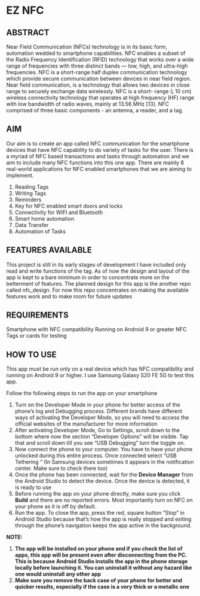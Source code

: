 # EZ NFC
## ABSTRACT
Near Field Communication (NFCs) technology is in its basic form, automation wedded to smartphone capabilities. NFC enables a subset of the Radio Frequency Identification (RFID) technology that works over a wide range of frequencies with three distinct bands — low, high, and ultra-high frequencies. NFC is a short-range half duplex communication technology which provide secure communication between devices in near field region. Near field communication, is a technology that allows two devices in close range to securely exchange data wirelessly. NFC is a short- range (¡ 10 cm) wireless connectivity technology that operates at high frequency (HF) range with low bandwidth of radio waves, mainly at 13.56 MHz [13]. NFC comprised of three basic components - an antenna, a reader, and a tag. 

## AIM
Our aim is to create an app called NFC communication for the smartphone devices that have NFC capability to do variety of tasks for the user. There is a myriad of NFC based transactions and tasks through automation and we aim to include many NFC functions into this one app. There are mainly 8 real-world applications for NFC enabled smartphones that we are aiming to implement. 

1) Reading Tags
2) Writing Tags
3) Reminders
4) Key for NFC enabled smart doors and locks
5) Connectivity for WIFI and Bluetooth 
6) Smart home automation 
7) Data Transfer
8) Automation of Tasks 

## FEATURES AVAILABLE 
This project is still in its early stages of development I have included only read and write functions of the tag. As of now the design and layout of the app is kept to a bare minimum in order to concentrate more on the betterment of features. The planned design for this app is the another repo called nfc_design. For now this repo concentrates on making the available features work and to make room for future updates

## REQUIREMENTS
Smartphone with NFC compatibility 
Running on Android 9 or greater
NFC Tags or cards for testing 

## HOW TO USE
This app must be run only on a real device which has NFC compatibility and running on Android 9 or higher. I use Samsung Galaxy S20 FE 5G to test this app. 

Follow the following steps to run the app on your smartphone 

1) Turn on the Developer Mode in your phone for better access of the phone’s log and Debugging process. Different brands have different ways of activating the Developer Mode, so you will need to access the official websites of the manufacturer for more information 
2) After activating Developer Mode, Go to Settings, scroll down to the bottom where now the section “Developer Options” will be visible. Tap that and scroll down till you see “USB Debugging” turn the toggle on.
3) Now connect the phone to your computer. You have to have your phone unlocked during this entire process. Once connected select “USB Tethering “ (In Samsung devices sometimes it appears in the notification center. Make sure to check there too)
4) Once the phone has been connected, wait for the **Device Manager** from the Android Studio to detect the device. Once the device is detected, it is ready to use
5) Before running the app on your phone directly, make sure you click **Build** and there are no reported errors. Most importantly turn on NFC on your phone as it is off by default. 
6) Run the app. To close the app, press the red, square button “Stop” in Android Studio because that’s how the app is really stopped and exiting through the phone’s navigation keeps the app active in the background.

**NOTE:**
1) **The app will be installed on your phone and if you check the list of apps, this app will be present even after disconnecting from the PC. This is because Android Studio installs the app in the phone storage locally before launching it. You can uninstall it without any hazard like one would uninstall any other app**
2) **Make sure you remove the back case of your phone for better and quicker results, especially if the case is a very thick or a metallic one**